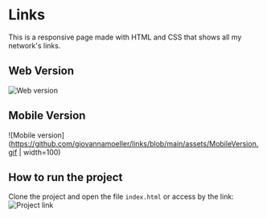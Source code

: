 # Links

This is a responsive page made with HTML and CSS that shows all my network's links.

## Web Version

![Web version](https://github.com/giovannamoeller/links/blob/main/assets/WebVersion.png)

## Mobile Version

![Mobile version](https://github.com/giovannamoeller/links/blob/main/assets/MobileVersion.gif | width=100)

## How to run the project
Clone the project and open the file `index.html` or access by the link: ![Project link](https://giovannamoeller.github.io/links)
